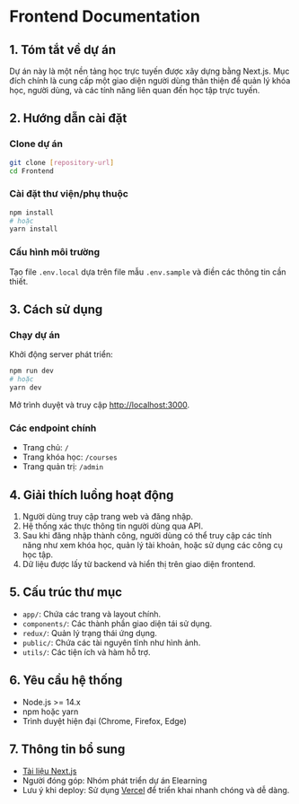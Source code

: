 # Frontend Documentation

## 1. Tóm tắt về dự án
Dự án này là một nền tảng học trực tuyến được xây dựng bằng Next.js. Mục đích chính là cung cấp một giao diện người dùng thân thiện để quản lý khóa học, người dùng, và các tính năng liên quan đến học tập trực tuyến.

## 2. Hướng dẫn cài đặt
### Clone dự án
```bash
git clone [repository-url]
cd Frontend
```

### Cài đặt thư viện/phụ thuộc
```bash
npm install
# hoặc
yarn install
```

### Cấu hình môi trường
Tạo file `.env.local` dựa trên file mẫu `.env.sample` và điền các thông tin cần thiết.

## 3. Cách sử dụng
### Chạy dự án
Khởi động server phát triển:
```bash
npm run dev
# hoặc
yarn dev
```

Mở trình duyệt và truy cập [http://localhost:3000](http://localhost:3000).

### Các endpoint chính
- Trang chủ: `/`
- Trang khóa học: `/courses`
- Trang quản trị: `/admin`

## 4. Giải thích luồng hoạt động
1. Người dùng truy cập trang web và đăng nhập.
2. Hệ thống xác thực thông tin người dùng qua API.
3. Sau khi đăng nhập thành công, người dùng có thể truy cập các tính năng như xem khóa học, quản lý tài khoản, hoặc sử dụng các công cụ học tập.
4. Dữ liệu được lấy từ backend và hiển thị trên giao diện frontend.

## 5. Cấu trúc thư mục
- `app/`: Chứa các trang và layout chính.
- `components/`: Các thành phần giao diện tái sử dụng.
- `redux/`: Quản lý trạng thái ứng dụng.
- `public/`: Chứa các tài nguyên tĩnh như hình ảnh.
- `utils/`: Các tiện ích và hàm hỗ trợ.

## 6. Yêu cầu hệ thống
- Node.js >= 14.x
- npm hoặc yarn
- Trình duyệt hiện đại (Chrome, Firefox, Edge)

## 7. Thông tin bổ sung
- [Tài liệu Next.js](https://nextjs.org/docs)
- Người đóng góp: Nhóm phát triển dự án Elearning
- Lưu ý khi deploy: Sử dụng [Vercel](https://vercel.com/) để triển khai nhanh chóng và dễ dàng.
